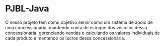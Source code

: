 # PJBL-Java

O nosso projeto tem como objetivo servir como um sistema de apoio de uma concessionária, mantendo conta de estoque dos veículos dessa concessionária, gerenciando vendas e calculando os valores individuais de cada produto e mantendo os lucros dessa concessionária.